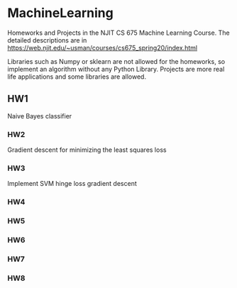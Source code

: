# MachineLearning

Homeworks and Projects in the NJIT CS 675 Machine Learning Course. The detailed descriptions are in https://web.njit.edu/~usman/courses/cs675_spring20/index.html

Libraries such as Numpy or sklearn are not allowed for the homeworks, so implement an algorithm without any Python Library. Projects are more real life applications and some libraries are allowed. 

## HW1
Naive Bayes classifier


### HW2
Gradient descent for minimizing the least squares loss



### HW3

Implement SVM hinge loss gradient descent 

### HW4

### HW5

### HW6

### HW7

### HW8






